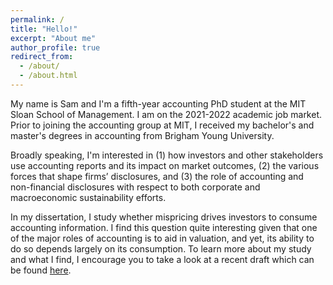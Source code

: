 ```yaml
---
permalink: /
title: "Hello!"
excerpt: "About me"
author_profile: true
redirect_from: 
  - /about/
  - /about.html
---
```


My name is Sam and I'm a fifth-year accounting PhD student at the MIT Sloan School of Management. I am on the 2021-2022 academic job market. Prior to joining the accounting group at MIT, I received my bachelor's and master's degrees in accounting from Brigham Young University.

<!-- I became interested in financial markets from a young age when an uncle of mine challenged me to create a fake investment portfolio on Investopedia. I imagine I was quite the sight to see - a 12-year old clicking through Yahoo! Finance financial data - however, since then, I have always been interested in understanding the usefulness of accounting information. -->

<!-- My research interests focus on the intersection between accounting and finance. In particular,  -->
<!-- My current work explores the usefulness of accounting information across various stakeholders and its impact on capital markets.  -->
<!-- Broadly speaking, I'm interested in understanding (1) how various stakeholders use accounting information and its impact on capital markets and (2) how corporate disclosures affect both traditional and non-traditional stakeholders. -->

Broadly speaking, I'm interested in (1) how investors and other stakeholders use accounting reports and its impact on market outcomes, (2) the various forces that shape firms’ disclosures, and (3) the role of accounting and non-financial disclosures with respect to both corporate and macroeconomic sustainability efforts.

<!-- (1) how investors and other stakeholders learn from accounting reports and its impact on market outcomes and (2) the forces that shape firms’ disclosures as well as the role of accounting and other non-financial disclosures with respect to both corporate and macroeconomic sustainability efforts.  -->

In my dissertation, I study whether mispricing drives investors to consume accounting information. I find this question quite interesting given that one of the major roles of accounting is to aid in valuation, and yet, its ability to do so depends largely on its consumption. To learn more about my study and what I find, I encourage you to take a look at a recent draft which can be found <a href="https://drive.google.com/file/d/1PRcn4yPFmbgGK4WDT11AgoF1TSsQNvfK/view?usp=sharing" target="_blank">here</a>.

<!-- My research interests center on the intersection between accounting and finance. I believe that my background in accounting has given me a as accounting researchers Specifically -->
